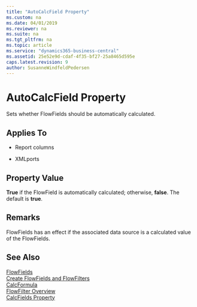 ```yaml
---
title: "AutoCalcField Property"
ms.custom: na
ms.date: 04/01/2019
ms.reviewer: na
ms.suite: na
ms.tgt_pltfrm: na
ms.topic: article
ms.service: "dynamics365-business-central"
ms.assetid: 25e52e9d-cdaf-4f35-bf27-25a8465d595e
caps.latest.revision: 9
author: SusanneWindfeldPedersen
---
```


<!--
Ask for the file Niels had prepared for the meeting. 
-->

# AutoCalcField Property
Sets whether FlowFields should be automatically calculated. 

<!--
AutoCalcField is correlated with [CalcFields property](devenv-calcfields-proeprty.md) because CalcField is just a list of fields and these types that are calculated fields of FlowFields types. 
-->
  
## Applies To  
  
-   Report columns  
  
-   XMLports  
  
## Property Value  
 **True** if the FlowField is automatically calculated; otherwise, **false**. The default is **true**.  

## Remarks
FlowFields has an effect if the associated data source is a calculated value of the FlowFields.
<!--  
FlowFields has an effect if the associated data source is a calculated value of the FlowFields.
-->


## See Also  
[FlowFields](../devenv-flowfields.md)   
[Create FlowFields and FlowFilters](../devenv-creating-flowfields-and-flowfilters.md)   
[CalcFormula](devenv-calcformula-property.md)  
[FlowFilter Overview](../devenv-flowfilter-overview.md)   
[CalcFields Property](devenv-calcfields-property.md)
